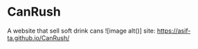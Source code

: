 # CanRush

A website that sell soft drink cans 
![image alt()]
site:
https://asif-ta.github.io/CanRush/
